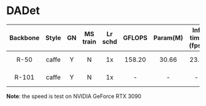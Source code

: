 # DADet

| Backbone |  Style  | GN  | MS train | Lr schd | GFLOPS  | Param(M)  | Inf time (fps) | mAP |                                                               Config                                                                |                                                                                                                                                            Download                                                                                                                                                            |
| :------: | :-----: | :-: | :------: | :-----: | :-----: | :-----: | :------------: | :----: | :---------------------------------------------------------------------------------------------------------------------------------: | :----------------------------------------------------------------------------------------------------------------------------------------------------------------------------------------------------------------------------------------------------------------------------------------------------------------------------: |
|   R-50   |  caffe  |  Y  |    N     |   1x    | 158.20  | 30.66  |      23.4      |  74.71  | [config](configs/dadet/dadet_r50.py)  |  [model](https://drive.google.com/file/d/1DSU6sF04WhzhGNSjU50_RLVaRUWZY0Uq/view?usp=share_link) \| [log](https://drive.google.com/file/d/15ZClGivnZXV0kvE5ip-CnzNILwoqxYNi/view?usp=sharing)   |
|   R-101  |  caffe  |  Y  |    N     |   1x    |   -     |   -     |       -      |  75.08  | [config](configs/dadet/dadet_r101.py)  |  [model]() \| [log]()   |

**Note**: the speed is test on NVIDIA GeForce RTX 3090

